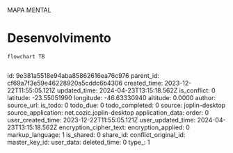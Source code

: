 MAPA MENTAL

# Desenvolvimento 

```mermaid
flowchart TB
		
```

id: 9e381a5518e94aba85862616ea76c976
parent_id: cf69a7f3e59e46228920a5cddc6b4306
created_time: 2023-12-22T11:55:05.121Z
updated_time: 2024-04-23T13:15:18.562Z
is_conflict: 0
latitude: -23.55051990
longitude: -46.63330940
altitude: 0.0000
author: 
source_url: 
is_todo: 0
todo_due: 0
todo_completed: 0
source: joplin-desktop
source_application: net.cozic.joplin-desktop
application_data: 
order: 0
user_created_time: 2023-12-22T11:55:05.121Z
user_updated_time: 2024-04-23T13:15:18.562Z
encryption_cipher_text: 
encryption_applied: 0
markup_language: 1
is_shared: 0
share_id: 
conflict_original_id: 
master_key_id: 
user_data: 
deleted_time: 0
type_: 1